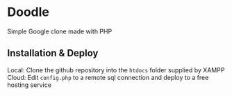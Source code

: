 # Doodle
Simple Google clone made with PHP

## Installation & Deploy
Local: Clone the github repository into the `htdocs` folder supplied by XAMPP  
Cloud: Edit `config.php` to a remote sql connection and deploy to a free hosting service  
